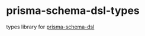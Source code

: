# prisma-schema-dsl-types
types library for [prisma-schema-dsl]("https://github.com/amplication/prisma-schema-dsl")
